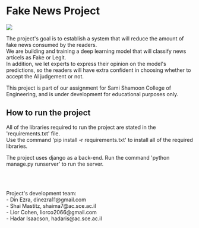 # Fake News Project
![](https://media.giphy.com/media/l0Iyau7QcKtKUYIda/giphy.gif)
<p>
    The project's goal is to establish a system that will reduce the amount of fake news consumed by the readers.<br>
    We are building and training a deep learning model that will classify news articels as Fake or Legit.<br>
    In addition, we let experts to express their opinion on the model's predictions, so the readers will have extra confident in choosing
    whether to accept the AI judgement or not.
</p>
<p>
    This project is part of our assignment for Sami Shamoon College of Engineering, and is under development
    for educational purposes only.
</p>

## How to run the project
<p>
    All of the libraries required to run the project are stated in the 'requirements.txt' file.<br>
    Use the command 'pip install -r requirements.txt' to install all of the required libraries.
</p>
<p>
    The project uses django as a back-end. Run the command 'python manage.py runserver' to run the server.
</p>

<br><br>
<p>
    Project's development team:<br>
    - Din Ezra, dinezra11@gmail.com <br>
    - Shai Mastitz, shaima7@ac.sce.ac.il <br>
    - Lior Cohen, liorco2066@gmail.com <br>
    - Hadar Isaacson, hadaris@ac.sce.ac.il
</p>
